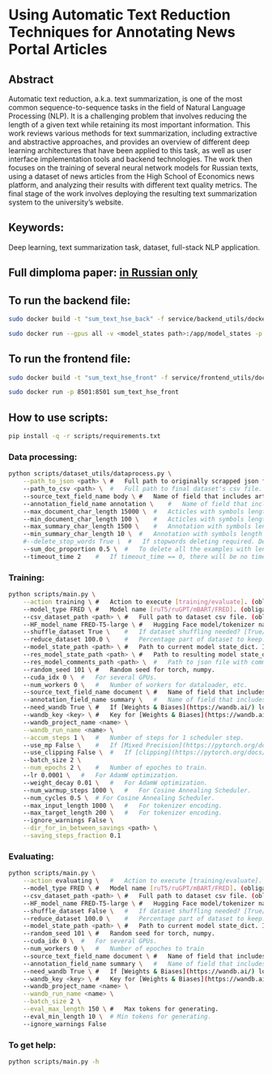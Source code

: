 # Using Automatic Text Reduction Techniques for Annotating News Portal Articles

## Abstract
Automatic text reduction, a.k.a. text summarization, is one of the most common sequence-to-sequence tasks in the field of Natural Language Processing (NLP). It is a challenging problem that involves reducing the length of a given text while retaining its most important information. This work reviews various methods for text summarization, including extractive and abstractive approaches, and provides an overview of different deep learning architectures that have been applied to this task, as well as user interface implementation tools and backend technologies. The work then focuses on the training of several neural network models for Russian texts, using a dataset of news articles from the High School of Economics news platform, and analyzing their results with different text quality metrics. The final stage of the work involves deploying the resulting text summarization system to the university’s website.

## Keywords:
Deep learning, text summarization task, dataset, full-stack NLP application.

**Full dimploma paper: [in Russian only](https://github.com/paulkulpin/textsum_HSE_news/blob/main/TextSum_HSEnews_diploma.pdf)**
---

## To run the backend file:

```bash
sudo docker build -t "sum_text_hse_back" -f service/backend_utils/dockerfile . 
```
```bash
sudo docker run --gpus all -v <model_states path>:/app/model_states -p 8000:8000 sum_text_hse_back
```

## To run the frontend file:
```bash
sudo docker build -t "sum_text_hse_front" -f service/frontend_utils/dockerfile . 
```
```bash
sudo docker run -p 8501:8501 sum_text_hse_front
```

## How to use scripts:
```bash
pip install -q -r scripts/requirements.txt
```

### Data processing:
```bash
python scripts/dataset_utils/dataprocess.py \
    --path_to_json <path> \ #   Full path to originally scrapped json file. (obligatory)
    --path_to_csv <path> \  #   Full path to final dataset's csv file. (obligatory)
    --source_text_field_name body \ #   Name of field that includes article.
    --annotation_field_name annotation \    #   Name of field that includes annotation.
    --max_document_char_length 15000 \  #   Acticles with symbols length more than <value> symbols will be filtered out.
    --min_document_char_length 100 \    #   Acticles with symbols length less than <value> symbols will be filtered out.
    --max_summary_char_length 1500 \    #   Annotation with symbols length more than <value> symbols will be filtered out.
    --min_summary_char_length 10 \  #   Annotation with symbols length less than <value> symbols will be filtered out.
    #--delete_stop_words True \  #   If stopwords deleting required. Default value is False. Do not use this parameter if you exactly want not to delete.
    --sum_doc_proportion 0.5 \  #   To delete all the examples with len(annotation)/len(article) > <value>.
    --timeout_time 2    #   If timeout_time == 0, there will be no timeout for each example. It may work much faster, but may stop during BeatufulSoup exception.
```


### Training:
```bash
python scripts/main.py \
    --action training \ #   Action to execute [training/evaluate]. (obligatory)
    --model_type FRED \ #   Model name [ruT5/ruGPT/mBART/FRED]. (obligatory)
    --csv_dataset_path <path> \ #   Full path to dataset csv file. (obligatory)
    --HF_model_name FRED-T5-large \ #   Hugging Face model/tokenizer name. (obligatory)
    --shuffle_dataset True \    #   If dataset shuffling needed? [True/False]
    --reduce_dataset 100.0 \    #   Percentage part of dataset to keep. [0.0 - 100.0]
    --model_state_path <path> \ #   Path to current model state_dict. If not used, script uses [HuggingFace](https://huggingface.co/ai-forever/FRED-T5-large) checkpoint.
    --res_model_state_path <path> \ #   Path to resulting model state_dict. If not used, model state will be saved in the current path. Only for training.
    --res_model_comments_path <path> \  #   Path to json file with comments for model_state.
    --random_seed 101 \ #   Random seed for torch, numpy.
    --cuda_idx 0 \  #   For several GPUs.
    --num_workers 0 \   #   Number of workers for dataloader, etc.
    --source_text_field_name document \ #   Name of field that includes article.
    --annotation_field_name summary \   #   Name of field that includes annotation.
    --need_wandb True \ #   If [Weights & Biases](https://wandb.ai/) logging needed.
    --wandb_key <key> \ #   Key for [Weights & Biases](https://wandb.ai/) logging. 
    --wandb_project_name <name> \
    --wandb_run_name <name> \
    --accum_steps 1 \   #   Number of steps for 1 scheduler step.
    --use_mp False \    #   If [Mixed Precision](https://pytorch.org/docs/stable/notes/amp_examples.html) needed.
    --use_clipping False \  #   If [clipping](https://pytorch.org/docs/stable/generated/torch.nn.utils.clip_grad_norm_.html) needed.
    --batch_size 2 \
    --num_epochs 2 \    #   Number of epoches to train.
    --lr 0.0001 \   #   For AdamW optimization.
    --weight_decay 0.01 \   #   For AdamW optimization.
    --num_warmup_steps 1000 \   #   For Cosine Annealing Scheduler.
    --num_cycles 0.5 \  # For Cosine Annealing Scheduler.
    --max_input_length 1000 \   #   For tokenizer encoding.
    --max_target_length 200 \   #   For tokenizer encoding.
    --ignore_warnings False \
    --dir_for_in_between_savings <path> \
    --saving_steps_fraction 0.1 
```

### Evaluating:
```bash
python scripts/main.py \
    --action evaluating \   #   Action to execute [training/evaluate]. (obligatory)
    --model_type FRED \ #   Model name [ruT5/ruGPT/mBART/FRED]. (obligatory)
    --csv_dataset_path <path> \ #   Full path to dataset csv file. (obligatory)
    --HF_model_name FRED-T5-large \ #   Hugging Face model/tokenizer name. (obligatory)
    --shuffle_dataset False \   #   If dataset shuffling needed? [True/False]
    --reduce_dataset 100.0 \    #   Percentage part of dataset to keep. [0.0 - 100.0]
    --model_state_path <path> \ #   Path to current model state_dict. If not used, script uses [HuggingFace](https://huggingface.co/ai-forever/FRED-T5-large) checkpoint.
    --random_seed 101 \ #   Random seed for torch, numpy.
    --cuda_idx 0 \  #   For several GPUs.
    --num_workers 0 \   #   Number of epoches to train
    --source_text_field_name document \ #   Name of field that includes article.
    --annotation_field_name summary \   #   Name of field that includes annotation.
    --need_wandb True \ #   If [Weights & Biases](https://wandb.ai/) logging needed.
    --wandb_key <key> \ #   Key for [Weights & Biases](https://wandb.ai/) logging. 
    --wandb_project_name <name> \
    --wandb_run_name <name> \
    --batch_size 2 \
    --eval_max_length 150 \ #   Max tokens for generating.
    --eval_min_length 10 \  # Min tokens for generating.
    --ignore_warnings False
```

### To get help:
```bash
python scripts/main.py -h
```



